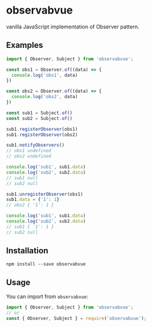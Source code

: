 # observabvue
vanilla JavaScript implementation of Observer pattern.

## Examples
```js
import { Observer, Subject } from 'observabvue';

const obs1 = Observer.of((data) => {
  console.log('obs1', data)
})

const obs2 = Observer.of((data) => {
  console.log('obs2', data)
})

const sub1 = Subject.of()
const sub2 = Subject.of()

sub1.registerObserver(obs1)
sub1.registerObserver(obs2)

sub1.notifyObservers()
// obs1 undefined
// obs2 undefined

console.log('sub1', sub1.data)
console.log('sub2', sub2.data)
// sub1 null
// sub2 null

sub1.unregisterObserver(obs1)
sub1.data = {'1': 1}
// obs2 { '1': 1 }

console.log('sub1', sub1.data)
console.log('sub2', sub2.data)
// sub1 { '1': 1 }
// sub2 null
```

## Installation

```
npm install --save observabvue
```

## Usage
You can import from `observabvue`:

```js
import { Observer, Subject } from 'observabvue';
// or
const { Observer, Subject } = require('observabvue');
```
